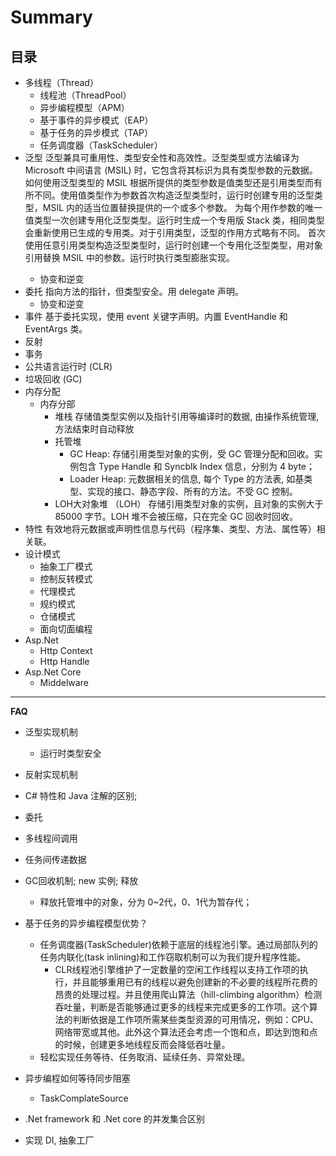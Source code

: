 # Summary
## 目录
* 多线程（Thread）
    * 线程池（ThreadPool）
    * 异步编程模型（APM）
    * 基于事件的异步模式（EAP）
    * 基于任务的异步模式（TAP）
    * 任务调度器（TaskScheduler）
* 泛型
    泛型兼具可重用性、类型安全性和高效性。泛型类型或方法编译为 Microsoft 中间语言 (MSIL) 时，它包含将其标识为具有类型参数的元数据。如何使用泛型类型的 MSIL 根据所提供的类型参数是值类型还是引用类型而有所不同。使用值类型作为参数首次构造泛型类型时，运行时创建专用的泛型类型，MSIL 内的适当位置替换提供的一个或多个参数。 为每个用作参数的唯一值类型一次创建专用化泛型类型。运行时生成一个专用版 Stack<T> 类，相同类型会重新使用已生成的专用类。对于引用类型，泛型的作用方式略有不同。 首次使用任意引用类型构造泛型类型时，运行时创建一个专用化泛型类型，用对象引用替换 MSIL 中的参数。运行时执行类型膨胀实现。
    * 协变和逆变
* 委托
    指向方法的指针，但类型安全。用 delegate 声明。
    * 协变和逆变
* 事件
    基于委托实现，使用 event 关键字声明。内置 EventHandle<T> 和 EventArgs 类。
* 反射
* 事务
* 公共语言运行时 (CLR)
* 垃圾回收 (GC)
* 内存分配
    * 内存分部
        * 堆栈
            存储值类型实例以及指针引用等编译时的数据, 由操作系统管理, 方法结束时自动释放
        * 托管堆
            * GC Heap: 存储引用类型对象的实例，受 GC 管理分配和回收。实例包含 Type Handle 和 Syncblk Index 信息，分别为 4 byte；
            * Loader Heap: 元数据相关的信息, 每个 Type 的方法表, 如基类型、实现的接口、静态字段、所有的方法。不受 GC 控制。
        * LOH大对象堆 （LOH）
            存储引用类型对象的实例，且对象的实例大于 85000 字节。LOH 堆不会被压缩，只在完全 GC 回收时回收。
* 特性
    有效地将元数据或声明性信息与代码（程序集、类型、方法、属性等）相关联。
* 设计模式
    * 抽象工厂模式
    * 控制反转模式
    * 代理模式
    * 规约模式
    * 仓储模式
    * 面向切面编程
* Asp.Net
    * Http Context
    * Http Handle
* Asp.Net Core
    * Middelware

***  


**FAQ**  
* 泛型实现机制  
    * 运行时类型安全
* 反射实现机制  
* C# 特性和 Java 注解的区别;

* 委托  
* 多线程间调用  
* 任务间传递数据  
* GC回收机制; new 实例; 释放  
    * 释放托管堆中的对象，分为 0~2代，0、1代为暂存代；
* 基于任务的异步编程模型优势？  
    * 任务调度器(TaskScheduler)依赖于底层的线程池引擎。通过局部队列的任务内联化(task inlining)和工作窃取机制可以为我们提升程序性能。
        * CLR线程池引擎维护了一定数量的空闲工作线程以支持工作项的执行，并且能够重用已有的线程以避免创建新的不必要的线程所花费的昂贵的处理过程。并且使用爬山算法（hill-climbing algorithm）检测吞吐量，判断是否能够通过更多的线程来完成更多的工作项。这个算法的判断依据是工作项所需某些类型资源的可用情况，例如：CPU、网络带宽或其他。此外这个算法还会考虑一个饱和点，即达到饱和点的时候，创建更多地线程反而会降低吞吐量。
    * 轻松实现任务等待、任务取消、延续任务、异常处理。
* 异步编程如何等待同步阻塞  
    * TaskComplateSource
* .Net framework 和 .Net core 的并发集合区别  
* 实现 DI, 抽象工厂  